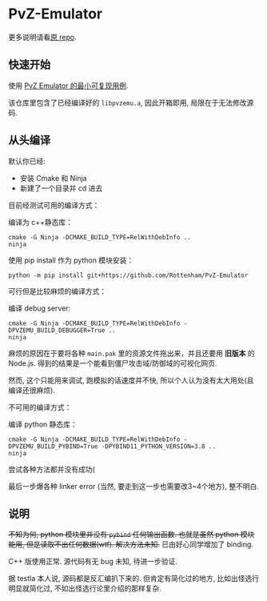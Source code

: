 # PvZ-Emulator

更多说明请看[原 repo](https://github.com/dnartz/PvZ-Emulator).

## 快速开始

使用 [PvZ Emulator 的最小可复现用例](https://github.com/Rottenham/min-pvz-emulator).

该仓库里包含了已经编译好的 `libpvzemu.a`, 因此开箱即用, 局限在于无法修改源码.

## 从头编译

默认你已经:
- 安装 Cmake 和 Ninja
- 新建了一个目录并 cd 进去

目前经测试可用的编译方式：

编译为 c++静态库：
```console
cmake -G Ninja -DCMAKE_BUILD_TYPE=RelWithDebInfo ..
ninja
```

使用 pip install 作为 python 模块安装：
```console
python -m pip install git+https://github.com/Rottenham/PvZ-Emulator
```

可行但是比较麻烦的编译方式：

编译 debug server:
```console
cmake -G Ninja -DCMAKE_BUILD_TYPE=RelWithDebInfo -DPVZEMU_BUILD_DEBUGGER=True ..
ninja
```

麻烦的原因在于要将各种 `main.pak` 里的资源文件拖出来，并且还要用 **旧版本** 的 Node.js. 得到的结果是一个能看到僵尸攻击域/防御域的可视化网页. 

然而, 这个只能用来调试, 跑模拟的话速度并不快, 所以个人认为没有太大用处(且编译还很麻烦).

不可用的编译方式：

编译 python 静态库：
```console
cmake -G Ninja -DCMAKE_BUILD_TYPE=RelWithDebInfo -DPVZEMU_BUILD_PYBIND=True -DPYBIND11_PYTHON_VERSION=3.8 ..
ninja
```

尝试各种方法都并没有成功(

最后一步爆各种 linker error (当然, 要走到这一步也需要改3~4个地方), 整不明白.

## 说明

<del>不知为何, python 模块里并没有 `pybind` 任何输出函数. 也就是虽然 python 模块能用, 但是读取不出任何数据(wtf). 解决方法未知.</del> 已由好心同学增加了 binding.

C++ 版使用正常. 源代码有无 bug 未知, 待进一步验证.

据 testla 本人说, 源码都是反汇编扒下来的. 但肯定有简化过的地方, 比如出怪选行明显就简化过, 不如出怪选行论里介绍的那样复杂.
